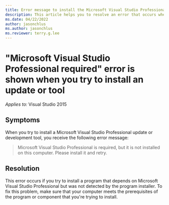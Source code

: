 ```yaml
---
title: Error message to install the Microsoft Visual Studio Professional and retry installing the tool.
description: This article helps you to resolve an error that occurs when you try to install a Microsoft Visual Studio Professional update or tool.
ms.date: 04/22/2022
author: jasonchlus
ms.author: jasonchlus
ms.reviewer: terry.g.lee
---
```


# "Microsoft Visual Studio Professional required" error is shown when you try to install an update or tool

_Applies to:_&nbsp;Visual Studio 2015

## Symptoms

When you try to install a Microsoft Visual Studio Professional update or development tool, you receive the following error message:

> Microsoft Visual Studio Professional is required, but it is not installed on this computer. Please install it and retry.

## Resolution

This error occurs if you try to install a program that depends on Microsoft Visual Studio Professional but was not detected by the program installer. To fix this problem, make sure that your computer meets the prerequisites of the program or component that you're trying to install.
